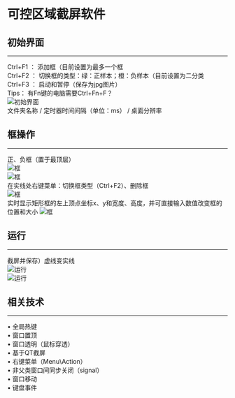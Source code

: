 # 可控区域截屏软件<br>

## 初始界面
---
Ctrl+F1 ： 添加框（目前设置为最多一个框<br>
Ctrl+F2 ： 切换框的类型：绿：正样本；橙：负样本（目前设置为二分类<br>
Ctrl+F3 ： 启动和暂停（保存为jpg图片）<br>
Tips： 有Fn键的电脑需要Ctrl+Fn+F？ <br>
![初始界面](https://github.com/sustcpengyubin/QtExample/blob/master/ScreenShot/images/origin.png)  
文件夹名称 / 定时器时间间隔（单位：ms） / 桌面分辨率<br>
## 框操作
---
正、负框（置于最顶层）<br>
![框](https://github.com/sustcpengyubin/QtExample/blob/master/ScreenShot/images/positive.png)  
![框](https://github.com/sustcpengyubin/QtExample/blob/master/ScreenShot/images/negative.png)  
在实线处右键菜单：切换框类型（Ctrl+F2）、删除框<br>
![框](https://github.com/sustcpengyubin/QtExample/blob/master/ScreenShot/images/menu.png)  
实时显示矩形框的左上顶点坐标x、y和宽度、高度，并可直接输入数值改变框的位置和大小
![框](https://github.com/sustcpengyubin/QtExample/blob/master/ScreenShot/images/valueSet.jpg)  
## 运行
---
截屏并保存）虚线变实线<br>
![运行](https://github.com/sustcpengyubin/QtExample/blob/master/ScreenShot/images/save.png)  
![运行](https://github.com/sustcpengyubin/QtExample/blob/master/ScreenShot/images/result.jpg)  

## 相关技术
---
•	全局热键<br>
•	窗口置顶<br>
•	窗口透明（鼠标穿透）<br>
•	基于QT截屏<br>
•	右键菜单（Menu\Action）<br>
•	非父类窗口间同步关闭（signal）<br>
•	窗口移动<br>
•	键盘事件<br>

